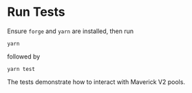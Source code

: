 # Run Tests

Ensure `forge` and `yarn` are installed, then run
```
yarn
```
followed by
```
yarn test
````

The tests demonstrate how to interact with Maverick V2 pools.
